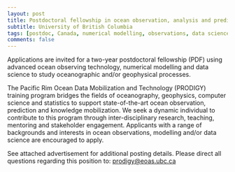 ```yaml
---
layout: post
title: Postdoctoral fellowship in ocean observation, analysis and prediction (Vancouver, Canada)
subtitle: University of British Columbia
tags: [postdoc, Canada, numerical modelling, observations, data science]
comments: false
---
```


Applications are invited for a two-year postdoctoral fellowship (PDF) using advanced ocean observing technology, numerical modelling and data science to study oceanographic and/or geophysical processes.

The Pacific Rim Ocean Data Mobilization and Technology (PRODIGY) training program bridges the fields of oceanography, geophysics, computer science and statistics to support state-of-the-art ocean observation, prediction and knowledge mobilization. We seek a dynamic individual to contribute to this program through inter-disciplinary research, teaching, mentoring and stakeholder engagement. Applicants with a range of backgrounds and interests in ocean observations, modelling and/or data science are encouraged to apply.

See attached advertisement for additional posting details. Please direct all questions regarding this position to: prodigy@eoas.ubc.ca
